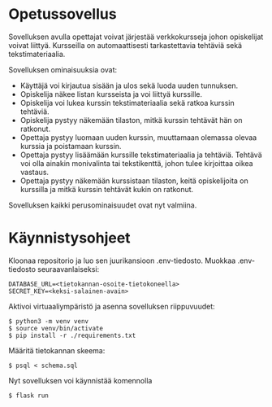 # Opetussovellus

Sovelluksen avulla opettajat voivat järjestää verkkokursseja johon opiskelijat voivat liittyä. Kursseilla on automaattisesti tarkastettavia tehtäviä sekä tekstimateriaalia.

Sovelluksen ominaisuuksia ovat:

* Käyttäjä voi kirjautua sisään ja ulos sekä luoda uuden tunnuksen.
* Opiskelija näkee listan kursseista ja voi liittyä kurssille.
* Opiskelija voi lukea kurssin tekstimateriaalia sekä ratkoa kurssin tehtäviä.
* Opiskelija pystyy näkemään tilaston, mitkä kurssin tehtävät hän on ratkonut.
* Opettaja pystyy luomaan uuden kurssin, muuttamaan olemassa olevaa kurssia ja poistamaan kurssin.
* Opettaja pystyy lisäämään kurssille tekstimateriaalia ja tehtäviä. Tehtävä voi olla ainakin monivalinta tai tekstikenttä, johon tulee kirjoittaa oikea vastaus.
* Opettaja pystyy näkemään kurssistaan tilaston, keitä opiskelijoita on kurssilla ja mitkä kurssin tehtävät kukin on ratkonut.

Sovelluksen kaikki perusominaisuudet ovat nyt valmiina.

# Käynnistysohjeet

Kloonaa repositorio ja luo sen juurikansioon .env-tiedosto. Muokkaa .env-tiedosto seuraavanlaiseksi:

```
DATABASE_URL=<tietokannan-osoite-tietokoneella>
SECRET_KEY=<keksi-salainen-avain>
```  
Aktivoi virtuaaliympäristö ja asenna sovelluksen riippuvuudet:

```
$ python3 -m venv venv
$ source venv/bin/activate
$ pip install -r ./requirements.txt
```

Määritä tietokannan skeema:
```
$ psql < schema.sql
```

Nyt sovelluksen voi käynnistää komennolla
```
$ flask run
```
